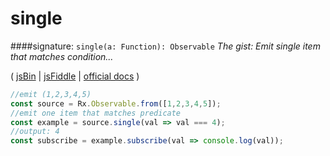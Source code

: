 # single
####signature: `single(a: Function): Observable`
*The gist: Emit single item that matches condition...*

( [jsBin](http://jsbin.com/solecibuza/1/edit?js,console) | [jsFiddle](https://jsfiddle.net/qg6qfqLz/21/) | [official docs](http://reactivex.io/rxjs/class/es6/Observable.js~Observable.html#instance-method-single) )

```js
//emit (1,2,3,4,5)
const source = Rx.Observable.from([1,2,3,4,5]);
//emit one item that matches predicate
const example = source.single(val => val === 4);
//output: 4
const subscribe = example.subscribe(val => console.log(val));
```